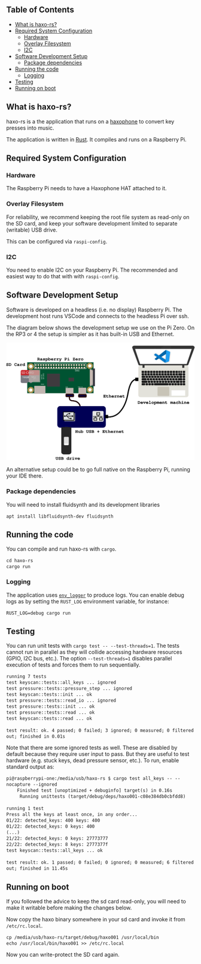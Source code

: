 ## Table of Contents

<!-- toc -->

- [What is haxo-rs?](#what-is-haxo-rs)
- [Required System Configuration](#required-system-configuration)
  * [Hardware](#hardware)
  * [Overlay Filesystem](#overlay-filesystem)
  * [I2C](#i2c)
- [Software Development Setup](#software-development-setup)
  * [Package dependencies](#package-dependencies)
- [Running the code](#running-the-code)
  * [Logging](#logging)
- [Testing](#testing)
- [Running on boot](#running-on-boot)

<!-- tocstop -->

## What is haxo-rs?

haxo-rs is a the application that runs on a
[haxophone](https://github.com/jcard0na/haxo-hw/) to convert key presses into
music.

The application is written in [Rust](https://www.rust-lang.org/).  It compiles
and runs on a Raspberry Pi.

## Required System Configuration

### Hardware

The Raspberry Pi needs to have a Haxophone HAT attached to it.

### Overlay Filesystem

For reliability, we recommend keeping the root file system as read-only on the
SD card, and keep your software development limited to separate (writable) USB
drive.

This can be configured via `raspi-config`.

### I2C

You need to enable I2C on your Raspberry Pi.  The recommended and easiest way
to do that with with `raspi-config`.

## Software Development Setup

Software is developed on a headless (i.e. no display) Raspberry Pi.  The
development host runs VSCode and connects to the headless Pi over ssh.

The diagram below shows the development setup we use on the Pi Zero.  On the
RP3 or 4 the setup is simpler as it has built-in USB and Ethernet.

![devel setup](docs/images/haxo-devel-setup-simple.svg)

An alternative setup could be to go full native on the Raspberry Pi, running
your IDE there.

### Package dependencies

You will need to install fluidsynth and its development libraries
```
apt install libfluidsynth-dev fluidsynth
```

## Running the code

You can compile and run haxo-rs with `cargo`.
```
cd haxo-rs
cargo run
```

### Logging

The application uses [`env_logger`](https://docs.rs/env_logger/0.9.0/env_logger/) to produce logs.  You can enable debug logs as by setting the `RUST_LOG` environment variable, for instance:
```
RUST_LOG=debug cargo run
```

## Testing

You can run unit tests with `cargo test -- --test-threads=1`.  The tests cannot run in parallel as they will collide accessing hardware resources (GPIO, I2C bus, etc.).  The option `--test-threads=1` disables parallel execution of tests and forces them to run sequentially.

```
running 7 tests
test keyscan::tests::all_keys ... ignored
test pressure::tests::pressure_step ... ignored
test keyscan::tests::init ... ok
test pressure::tests::read_io ... ignored
test pressure::tests::init ... ok
test pressure::tests::read ... ok
test keyscan::tests::read ... ok

test result: ok. 4 passed; 0 failed; 3 ignored; 0 measured; 0 filtered out; finished in 0.01s
```

Note that there are some ignored tests as well.  These are disabled by default
because they require user input to pass.  But they are useful to test hardware
(e.g. stuck keys, dead pressure sensor, etc.).  To run, enable standard output as:

```
pi@raspberrypi-one:/media/usb/haxo-rs $ cargo test all_keys -- --nocapture --ignored
    Finished test [unoptimized + debuginfo] target(s) in 0.16s
     Running unittests (target/debug/deps/haxo001-c08e384db0cbfdd8)

running 1 test
Press all the keys at least once, in any order...
01/22: detected_keys: 400 keys: 400
01/22: detected_keys: 0 keys: 400
(...)
21/22: detected_keys: 0 keys: 27773777
22/22: detected_keys: 8 keys: 2777377f
test keyscan::tests::all_keys ... ok

test result: ok. 1 passed; 0 failed; 0 ignored; 0 measured; 6 filtered out; finished in 11.45s
```

## Running on boot

If you followed the advice to keep the sd card read-only, you will need to make
it writable before making the changes below.

Now copy the haxo binary somewhere in your sd card and invoke it from `/etc/rc.local`.

```
cp /media/usb/haxo-rs/target/debug/haxo001 /usr/local/bin
echo /usr/local/bin/haxo001 >> /etc/rc.local
```

Now you can write-protect the SD card again.
